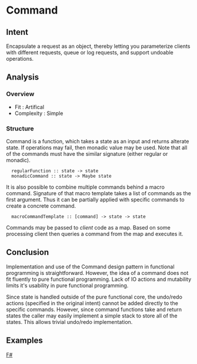 # Command


## Intent

Encapsulate a request as an object, thereby letting you parameterize clients with different requests, queue or log requests, and support undoable operations.


## Analysis

### Overview

- Fit : Artifical
- Complexity : Simple


### Structure

Command is a function, which takes a state as an input and returns alterate state. If operations may fail, then monadic value may be used. Note that all of the commands must have the similar signature (either regular or monadic).

~~~~   
  regularFunction :: state -> state
  monadicCommand :: state -> Maybe state
~~~~

It is also possible to combine multiple commands behind a macro command. Signature of that macro template takes a list of commands as the first argument. Thus it can be partially applied with specific commands to create a concrete command.

~~~~
  macroCommandTemplate :: [command] -> state -> state
~~~~

Commands may be passed to _client_ code as a map. Based on some processing client then queries a command from the map and executes it.


## Conclusion

Implementation and use of the Command design pattern in functional programming is straightforward. However, the idea of a command does not fit fluently to pure functional programming. Lack of IO actions and mutability limits it's usability in pure functional programming. 

Since state is handled outside of the pure functional core, the undo/redo actions (specified in the original intent) cannot be added directly to the specific commands. However, since command functions take and return states the caller may easily implement a simple stack to store all of the states. This allows trivial undo/redo implementation.


## Examples

[F#](command.fsx)
